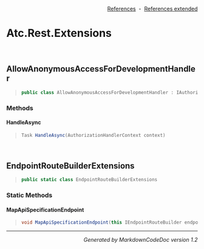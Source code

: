 <div style='text-align: right'>

[References](Index.md)&nbsp;&nbsp;-&nbsp;&nbsp;[References extended](IndexExtended.md)
</div>

# Atc.Rest.Extensions

<br />

## AllowAnonymousAccessForDevelopmentHandler

>```csharp
>public class AllowAnonymousAccessForDevelopmentHandler : IAuthorizationHandler
>```

### Methods

#### HandleAsync
>```csharp
>Task HandleAsync(AuthorizationHandlerContext context)
>```

<br />

## EndpointRouteBuilderExtensions

>```csharp
>public static class EndpointRouteBuilderExtensions
>```

### Static Methods

#### MapApiSpecificationEndpoint
>```csharp
>void MapApiSpecificationEndpoint(this IEndpointRouteBuilder endpoints, List<AssemblyPairOptions> assemblyPairs)
>```
<hr /><div style='text-align: right'><i>Generated by MarkdownCodeDoc version 1.2</i></div>
